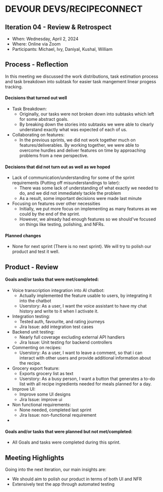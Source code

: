 # DEVOUR DEVS/RECIPECONNECT
## Iteration 04 - Review & Retrospect

 * When: Wednesday, April 2, 2024
 * Where: Online via Zoom
 * Participants: Michael, Ivy, Daniyal, Kushal, William
## Process - Reflection

In this meeting we discussed the work distributions, task estimation process and task breakdown into subtask for easier task mangement linear progess tracking.

#### Decisions that turned out well
- Task Breakdown:
  - Originally, our tasks were not broken down into subtasks which left for some abstract goals.
  - By breaking down the stories into subtasks we were able to clearly understand exactly what was expected of each of us.
- Collaborating on features:
  - In the previous sprints, we did not work together much on features/deliverables. By working together, we were able to overcome hurdles and deliver features on time by approaching problems from a new perspective.

#### Decisions that did not turn out as well as we hoped

- Lack of communication/understanding for some of the sprint requirements (Putting off misunderstandings to later):
  - There was some lack of understanding of what exactly we needed to do, and we did not immediately tackle the problem
  - As a result, some important decisions were made last minute
- Focusing on features over other necessities
  - Initially, we put more focus on implementing as many features as we could by the end of the sprint.
  - However, we already had enough features so we should've focused on things like testing, polishing, and NFRs.

#### Planned changes
- None for next sprint (There is no next sprint). We will try to polish our product and test it well.

## Product - Review

#### Goals and/or tasks that were met/completed:
- Voice transcription integration into AI chatbot:
  - Actually implemented the feature usable to users, by integrating it into the chatbot
  - Userstory: As a user, I want the voice assistant to have my chat history and write to it when I activate it.
- Integration testing:
  - Tested auth, favourite, and rating journeys
  - Jira Issue: add integration test cases
- Backend unit testing:
  - Nearly full coverage excluding external API handlers
  - Jira Issue: Unit testing for backend controllers
- Commenting on recipes:
  - Userstory: As a user, I want to leave a comment, so that i can interact with other users and provide additional information about the recipe.
- Grocery export feature:
  - Exports grocery list as text
  - Userstory: As a busy person, I want a button that generates a to-do list with all recipe ingredients needed for meals planned for a day.
- Improve UI:
  - Improve some UI designs
  - Jira Issue: improve ui
- Non functional requirements:
  - None needed, completed last sprint
  - Jira Issue: non-functional requirement
- 

#### Goals and/or tasks that were planned but not met/completed:
- All Goals and tasks were completed during this sprint.

## Meeting Highlights

Going into the next iteration, our main insights are:
- We should aim to polish our product in terms of both UI and NFR
- Extensively test the app through automated testing
